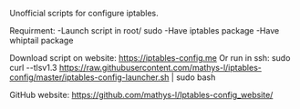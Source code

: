 Unofficial scripts for configure iptables.

Requirment:
-Launch script in root/ sudo
-Have iptables package
-Have whiptail package

Download script on website: https://iptables-config.me
Or run in ssh: 
sudo curl --tlsv1.3 https://raw.githubusercontent.com/mathys-l/iptables-config/master/iptables-config-launcher.sh | sudo bash

GitHub website: https://github.com/mathys-l/Iptables-config_website/
